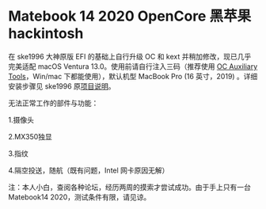 # Matebook 14 2020 OpenCore 黑苹果 hackintosh
  
在 ske1996 大神原版 EFI 的基础上自行升级 OC 和 kext 并稍加修改，现已几乎完美适配 macOS Ventura 13.0。使用前请自行注入三码（推荐使用 [OC Auxiliary Tools](https://github.com/ic005k/OCAuxiliaryTools)，Win/mac 下都能使用），默认机型 MacBook Pro (16 英寸，2019) 。详细安装步骤见 ske1996 原[项目说明](https://github.com/ske1996/matebook-13and14-OpenCore-Hackintosh/blob/master/readme.md)。

无法正常工作的部件与功能：

1.摄像头

2.MX350独显

3.指纹

4.隔空投送，随航（既有问题，Intel 网卡原因无解）


注：本人小白，查阅各种论坛，经历两周的摸索才尝试成功。由于手上只有一台 Matebook14 2020，测试条件有限，请见谅。
